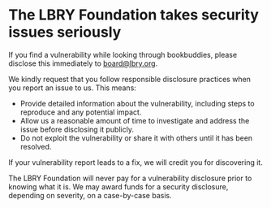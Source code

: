 # The LBRY Foundation takes security issues seriously

If you find a vulnerability while looking through bookbuddies, please disclose this immediately to [board@lbry.org](mailto:board@lbry.org?subject=Responsible%20disclosure%20for%20vulnerability%20in%20bookbuddies).

We kindly request that you follow responsible disclosure practices when you report an issue to us. This means:

- Provide detailed information about the vulnerability, including steps to reproduce and any potential impact.
- Allow us a reasonable amount of time to investigate and address the issue before disclosing it publicly.
- Do not exploit the vulnerability or share it with others until it has been resolved.

If your vulnerability report leads to a fix, we will credit you for discovering it.

The LBRY Foundation will never pay for a vulnerability disclosure prior to knowing what it is. We may award funds for a security disclosure, depending on severity, on a case-by-case basis.
